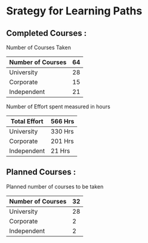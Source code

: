 # Srategy for Learning Paths

## Completed Courses : 

Number of Courses Taken 

| Number of Courses | 64 |
| --- | --- |
| University | 28 |
| Corporate | 15 |
| Independent | 21 |

Number of Effort spent measured in hours

| Total Effort | 566 Hrs |
| --- | --- |
| University | 330 Hrs |
| Corporate | 201 Hrs |
| Independent | 21 Hrs |

## Planned Courses : 

Planned number of courses to be taken

| Number of Courses | 32 |
| --- | --- |
| University | 28 |
| Corporate | 2 |
| Independent | 2 |
  
